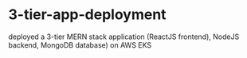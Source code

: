 # 3-tier-app-deployment
deployed a 3-tier MERN stack application (ReactJS frontend), NodeJS backend, MongoDB database) on AWS EKS 
